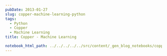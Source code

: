 ```yaml
---
pubDate: 2013-01-27
slug: copper-machine-learning-python
tags:
  - Python
  - Copper
  - Machine Learning
title: Copper - Machine Learning

notebook_html_path: ../../../../../src/content/_gen_blog_notebooks/copper-machine-learning-python.html
---
```


